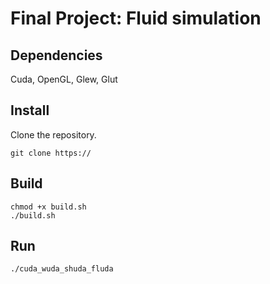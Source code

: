 # Final Project: Fluid simulation

## Dependencies
Cuda, OpenGL, Glew, Glut

## Install

Clone the repository.
```
git clone https://
```

## Build

```
chmod +x build.sh
./build.sh
```

## Run

```
./cuda_wuda_shuda_fluda
```
